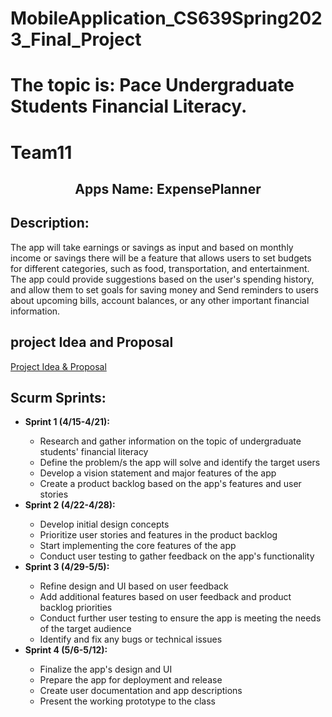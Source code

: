 # MobileApplication_CS639Spring2023_Final_Project
# The topic is: Pace Undergraduate Students Financial Literacy.
<h1 align="left">Team11</h1>
<h2 align="center">Apps Name: ExpensePlanner<h2>

<h2>Description:</h2>
<p>The app will take earnings or savings as input and based on  monthly income or savings there will be a feature that allows users to set budgets for different categories, such as food, transportation, and entertainment. The app could provide suggestions based on the user's spending history, and allow them to set goals for saving money and Send reminders to users about upcoming bills, account balances, or any other important financial information.</p>

 <h2>project Idea and Proposal</h2>
 <a href="https://docs.google.com/document/d/1SHr84sZDCYX8ukC5oxG8gsNXM0fObPc1V4KU9qZtBS0/edit?usp=sharing">Project Idea & Proposal</a>
<h2>Scurm Sprints:</h2>
<ul>
  <li><strong>Sprint 1 (4/15-4/21):</strong></li>
  <ul>
    <li>Research and gather information on the topic of undergraduate students' financial literacy</li>
    <li>Define the problem/s the app will solve and identify the target users</li>
    <li>Develop a vision statement and major features of the app</li>
    <li>Create a product backlog based on the app's features and user stories</li>
  </ul>
  <li><strong>Sprint 2 (4/22-4/28):</strong></li>
  <ul>
    <li>Develop initial design concepts</li>
    <li>Prioritize user stories and features in the product backlog</li>
    <li>Start implementing the core features of the app</li>
    <li>Conduct user testing to gather feedback on the app's functionality</li>
  </ul>
  <li><strong>Sprint 3 (4/29-5/5):</strong></li>
  <ul>
    <li>Refine design and UI based on user feedback</li>
    <li>Add additional features based on user feedback and product backlog priorities</li>
    <li>Conduct further user testing to ensure the app is meeting the needs of the target audience</li>
    <li>Identify and fix any bugs or technical issues</li>
  </ul>
  <li><strong>Sprint 4 (5/6-5/12):</strong></li>
  <ul>
    <li>Finalize the app's design and UI</li>
    <li>Prepare the app for deployment and release</li>
    <li>Create user documentation and app descriptions</li>
    <li>Present the working prototype to the class</li>
  </ul>
</ul>








